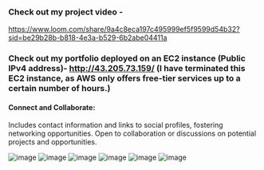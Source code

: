 ### Check out my project video -  
https://www.loom.com/share/9a4c8eca197c495999ef5f9599d54b32?sid=be29b28b-b818-4e3a-b529-6b2abe04411a

### Check out my portfolio deployed on an EC2 instance (Public IPv4 address)- http://43.205.73.159/ (I have terminated this EC2 instance, as AWS only offers free-tier services up to a certain number of hours.)

#### Connect and Collaborate:
Includes contact information and links to social profiles, fostering networking opportunities.
Open to collaboration or discussions on potential projects and opportunities.



![image](https://github.com/harshnayangithub/Dev-Ops/assets/126700987/81d01bb3-1aec-40ae-959e-19146112e911)
![image](https://github.com/harshnayangithub/Dev-Ops/assets/126700987/7dc0c3ff-60cd-4b3f-ad3a-aa1a0f5ae306)
![image](https://github.com/harshnayangithub/Dev-Ops/assets/126700987/a4c18779-1b1d-4878-a16e-fdccc8fc09d8)
![image](https://github.com/harshnayangithub/Dev-Ops/assets/126700987/303cbfc5-aef1-4652-b00d-f5b2e6dfb236)
![image](https://github.com/harshnayangithub/Dev-Ops/assets/126700987/26e84853-7524-4d81-8dd3-81b2c104b841)
![image](https://github.com/harshnayangithub/Dev-Ops/assets/126700987/b2c387b4-0a0a-45c6-ac38-767e96916fee)
